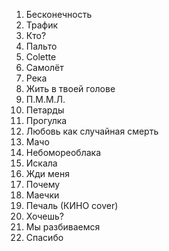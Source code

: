 01. Бесконечность
02. Трафик
03. Кто?
04. Пальто
05. Colette
06. Самолёт
07. Река
08. Жить в твоей голове
09. П.М.М.Л.
10. Петарды
11. Прогулка
12. Любовь как случайная смерть
13. Мачо
14. Небомореоблака
15. Искала
16. Жди меня
17. Почему
18. Маечки
19. Печаль (КИНО cover)
20. Хочешь?
21. Мы разбиваемся
22. Спасибо
